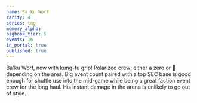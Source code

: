 ```yaml
---
name: Ba'ku Worf
rarity: 4
series: tng
memory_alpha:
bigbook_tier: 5
events: 16
in_portal: true
published: true
---
```


Ba'ku Worf, now with kung-fu grip! Polarized crew; either a zero or 💯 depending on the area. Big event count paired with a top SEC base is good enough for shuttle use into the mid-game while being a great faction event crew for the long haul. His instant damage in the arena is unlikely to go out of style.
